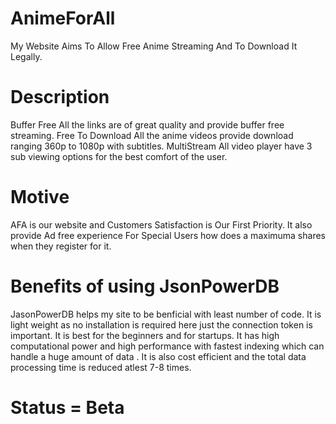 # AnimeForAll
My Website Aims To Allow Free Anime Streaming And To Download It Legally.
# Description
Buffer Free
All the links are of great quality and provide buffer free streaming.
Free To Download
All the anime videos provide download ranging 360p to 1080p with subtitles.
MultiStream
All video player have 3 sub viewing options for the best comfort of the user.
# Motive
AFA is our website and Customers Satisfaction is Our First Priority.
It also provide Ad free experience For Special Users how does a maximuma shares when they register for it.
# Benefits of using JsonPowerDB
JasonPowerDB helps my site to be benficial with least number of code. It is light weight as no installation is required here just the connection token is important.
It is best for the beginners and for startups. It has high computational power and high performance with fastest indexing which can handle a huge amount of data .
It is also cost efficient and the total data processing time is reduced atlest 7-8 times.
# Status = Beta
